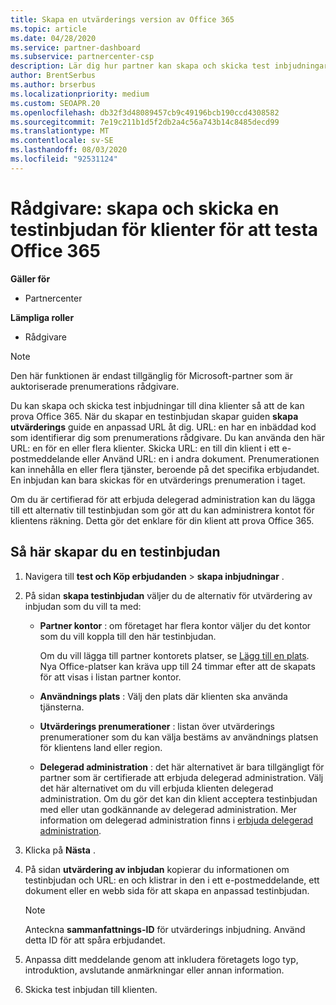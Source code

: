 ```yaml
---
title: Skapa en utvärderings version av Office 365
ms.topic: article
ms.date: 04/28/2020
ms.service: partner-dashboard
ms.subservice: partnercenter-csp
description: Lär dig hur partner kan skapa och skicka test inbjudningar för sina klienter för att testa Office 365. Partner är mycket en auktoriserad prenumerations rådgivare.
author: BrentSerbus
ms.author: brserbus
ms.localizationpriority: medium
ms.custom: SEOAPR.20
ms.openlocfilehash: db32f3d48089457cb9c49196bcb190ccd4308582
ms.sourcegitcommit: 7e19c211b1d5f2db2a4c56a743b14c8485decd99
ms.translationtype: MT
ms.contentlocale: sv-SE
ms.lasthandoff: 08/03/2020
ms.locfileid: "92531124"
---
```

# <a name="advisors-create-and-send-a-trial-invitation-for-clients-to-try-office-365"></a>Rådgivare: skapa och skicka en testinbjudan för klienter för att testa Office 365

**Gäller för**

- Partnercenter
 
**Lämpliga roller**

- Rådgivare

> [!NOTE]
> Den här funktionen är endast tillgänglig för Microsoft-partner som är auktoriserade prenumerations rådgivare.

Du kan skapa och skicka test inbjudningar till dina klienter så att de kan prova Office 365. När du skapar en testinbjudan skapar guiden **skapa utvärderings** guide en anpassad URL åt dig. URL: en har en inbäddad kod som identifierar dig som prenumerations rådgivare. Du kan använda den här URL: en för en eller flera klienter. Skicka URL: en till din klient i ett e-postmeddelande eller Använd URL: en i andra dokument. Prenumerationen kan innehålla en eller flera tjänster, beroende på det specifika erbjudandet. En inbjudan kan bara skickas för en utvärderings prenumeration i taget.

Om du är certifierad för att erbjuda delegerad administration kan du lägga till ett alternativ till testinbjudan som gör att du kan administrera kontot för klientens räkning. Detta gör det enklare för din klient att prova Office 365.

## <a name="to-create-a-trial-invitation"></a>Så här skapar du en testinbjudan

1. Navigera till **test och Köp erbjudanden**  >  **skapa inbjudningar** .

2. På sidan **skapa testinbjudan** väljer du de alternativ för utvärdering av inbjudan som du vill ta med:

    - **Partner kontor** : om företaget har flera kontor väljer du det kontor som du vill koppla till den här testinbjudan.

        Om du vill lägga till partner kontorets platser, se [Lägg till en plats](manage-locations.md). Nya Office-platser kan kräva upp till 24 timmar efter att de skapats för att visas i listan partner kontor.

    - **Användnings plats** : Välj den plats där klienten ska använda tjänsterna.
    - **Utvärderings prenumerationer** : listan över utvärderings prenumerationer som du kan välja bestäms av användnings platsen för klientens land eller region.
    - **Delegerad administration** : det här alternativet är bara tillgängligt för partner som är certifierade att erbjuda delegerad administration. Välj det här alternativet om du vill erbjuda klienten delegerad administration. Om du gör det kan din klient acceptera testinbjudan med eller utan godkännande av delegerad administration. Mer information om delegerad administration finns i [erbjuda delegerad administration](customers-revoke-admin-privileges.md).

3. Klicka på **Nästa** .

4. På sidan **utvärdering av inbjudan** kopierar du informationen om testinbjudan och URL: en och klistrar in den i ett e-postmeddelande, ett dokument eller en webb sida för att skapa en anpassad testinbjudan.

    > [!NOTE]
    > Anteckna **sammanfattnings-ID** för utvärderings inbjudning. Använd detta ID för att spåra erbjudandet.

5. Anpassa ditt meddelande genom att inkludera företagets logo typ, introduktion, avslutande anmärkningar eller annan information.

6. Skicka test inbjudan till klienten.

